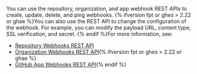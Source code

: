 You can use the repository, organization, and app webhook REST APIs to create, update, delete, and ping webhooks. {% ifversion fpt or ghes > 2.22 or ghae %}You can also use the REST API to change the configuration of the webhook. For example, you can modify the payload URL, content type, SSL verification, and secret. {% endif %}For more information, see:
- [Repository Webhooks REST API](/rest/reference/repos#webhooks)
- [Organization Webhooks REST API](/rest/reference/orgs#webhooks){% ifversion fpt or ghes > 2.22 or ghae %}
- [GitHub App Webhooks REST API](/rest/reference/apps#webhooks){% endif %}
